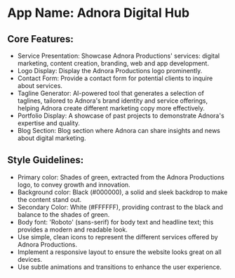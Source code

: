 # **App Name**: Adnora Digital Hub

## Core Features:

- Service Presentation: Showcase Adnora Productions' services: digital marketing, content creation, branding, web and app development.
- Logo Display: Display the Adnora Productions logo prominently.
- Contact Form: Provide a contact form for potential clients to inquire about services.
- Tagline Generator: AI-powered tool that generates a selection of taglines, tailored to Adnora's brand identity and service offerings, helping Adnora create different marketing copy more effectively.
- Portfolio Display: A showcase of past projects to demonstrate Adnora's expertise and quality.
- Blog Section: Blog section where Adnora can share insights and news about digital marketing.

## Style Guidelines:

- Primary color: Shades of green, extracted from the Adnora Productions logo, to convey growth and innovation.
- Background color: Black (#000000), a solid and sleek backdrop to make the content stand out.
- Secondary Color: White (#FFFFFF), providing contrast to the black and balance to the shades of green.
- Body font: 'Roboto' (sans-serif) for body text and headline text; this provides a modern and readable look.
- Use simple, clean icons to represent the different services offered by Adnora Productions.
- Implement a responsive layout to ensure the website looks great on all devices.
- Use subtle animations and transitions to enhance the user experience.